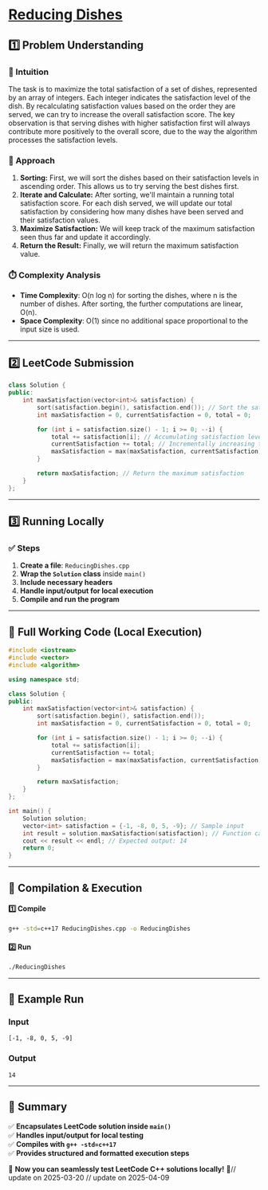 # **[Reducing Dishes](https://leetcode.com/problems/reducing-dishes/description/)**  

## **1️⃣ Problem Understanding**  
### **📌 Intuition**  
The task is to maximize the total satisfaction of a set of dishes, represented by an array of integers. Each integer indicates the satisfaction level of the dish. By recalculating satisfaction values based on the order they are served, we can try to increase the overall satisfaction score. The key observation is that serving dishes with higher satisfaction first will always contribute more positively to the overall score, due to the way the algorithm processes the satisfaction levels.

### **🚀 Approach**  
1. **Sorting:** First, we will sort the dishes based on their satisfaction levels in ascending order. This allows us to try serving the best dishes first.
2. **Iterate and Calculate:** After sorting, we'll maintain a running total satisfaction score. For each dish served, we will update our total satisfaction by considering how many dishes have been served and their satisfaction values.
3. **Maximize Satisfaction:** We will keep track of the maximum satisfaction seen thus far and update it accordingly.
4. **Return the Result:** Finally, we will return the maximum satisfaction value.

### **⏱️ Complexity Analysis**  
- **Time Complexity**: O(n log n) for sorting the dishes, where n is the number of dishes. After sorting, the further computations are linear, O(n).
- **Space Complexity**: O(1) since no additional space proportional to the input size is used.

---  

## **2️⃣ LeetCode Submission**  
```cpp
class Solution {
public:
    int maxSatisfaction(vector<int>& satisfaction) {
        sort(satisfaction.begin(), satisfaction.end()); // Sort the satisfaction levels 
        int maxSatisfaction = 0, currentSatisfaction = 0, total = 0;

        for (int i = satisfaction.size() - 1; i >= 0; --i) {
            total += satisfaction[i]; // Accumulating satisfaction levels
            currentSatisfaction += total; // Incrementally increasing total satisfaction
            maxSatisfaction = max(maxSatisfaction, currentSatisfaction); // Keep track of maximum satisfaction
        }

        return maxSatisfaction; // Return the maximum satisfaction
    }
};
```  

---  

## **3️⃣ Running Locally**  
### **✅ Steps**  
1. **Create a file**: `ReducingDishes.cpp`  
2. **Wrap the `Solution` class** inside `main()`  
3. **Include necessary headers**  
4. **Handle input/output for local execution**  
5. **Compile and run the program**  

---  

## **📝 Full Working Code (Local Execution)**  
```cpp
#include <iostream>
#include <vector>
#include <algorithm>

using namespace std;

class Solution {
public:
    int maxSatisfaction(vector<int>& satisfaction) {
        sort(satisfaction.begin(), satisfaction.end());
        int maxSatisfaction = 0, currentSatisfaction = 0, total = 0;

        for (int i = satisfaction.size() - 1; i >= 0; --i) {
            total += satisfaction[i];
            currentSatisfaction += total;
            maxSatisfaction = max(maxSatisfaction, currentSatisfaction);
        }

        return maxSatisfaction;
    }
};

int main() {
    Solution solution;
    vector<int> satisfaction = {-1, -8, 0, 5, -9}; // Sample input
    int result = solution.maxSatisfaction(satisfaction); // Function call
    cout << result << endl; // Expected output: 14
    return 0;
}
```  

---  

## **🔧 Compilation & Execution**  
#### **1️⃣ Compile**  
```bash
g++ -std=c++17 ReducingDishes.cpp -o ReducingDishes
```  

#### **2️⃣ Run**  
```bash
./ReducingDishes
```  

---  

## **🎯 Example Run**  
### **Input**  
```
[-1, -8, 0, 5, -9]
```  
### **Output**  
```
14
```  

---  

## **📌 Summary**  
✅ **Encapsulates LeetCode solution inside `main()`**  
✅ **Handles input/output for local testing**  
✅ **Compiles with `g++ -std=c++17`**  
✅ **Provides structured and formatted execution steps**  

🚀 **Now you can seamlessly test LeetCode C++ solutions locally!** 🚀// update on 2025-03-20
// update on 2025-04-09
